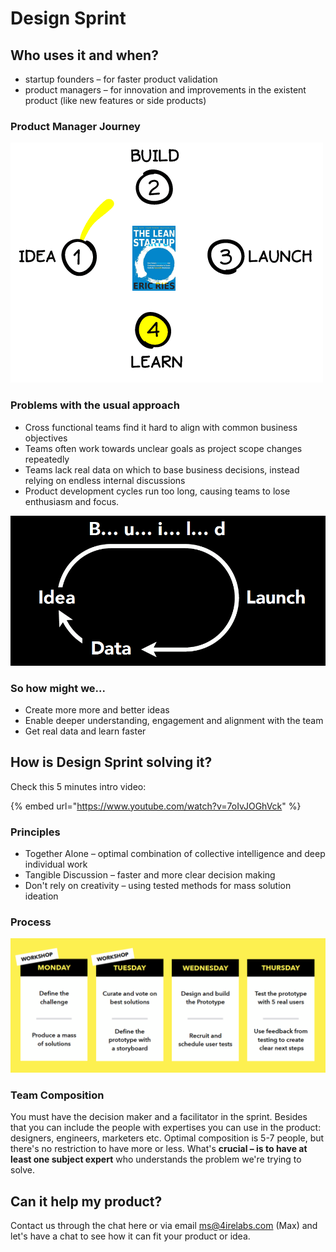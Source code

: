 # Design Sprint

## Who uses it and when?

* startup founders – for faster product validation
* product managers – for innovation and improvements in the existent product \(like new features or side products\)

### Product Manager Journey

![](../.gitbook/assets/1_on4f6ypmj4gpq95vvyvfrw.gif)

### Problems with the usual approach

* Cross functional teams find it hard to align with common business objectives
* Teams often work towards unclear goals as project scope changes repeatedly
* Teams lack real data on which to base business decisions, instead relying on endless internal discussions
* Product development cycles run too long, causing teams to lose enthusiasm and focus.

![](../.gitbook/assets/image%20%2840%29.png)

### So how might we...

* Create more more and better ideas
* Enable deeper understanding, engagement and alignment with the team
* Get real data and learn faster

## How is Design Sprint solving it?

Check this 5 minutes intro video:

{% embed url="https://www.youtube.com/watch?v=7oIvJOGhVck" %}

### Principles

* Together Alone – optimal combination of collective intelligence and deep individual work
* Tangible Discussion – faster and more clear decision making
* Don't rely on creativity – using tested methods for mass solution ideation

### Process

![](../.gitbook/assets/image%20%2824%29.png)

### Team Composition

You must have the decision maker and a facilitator in the sprint. Besides that you can include the people with expertises you can use in the product: designers, engineers, marketers etc. Optimal composition is 5-7 people, but there's no restriction to have more or less. What's **crucial – is to have at least one subject expert** who understands the problem we're trying to solve.

## Can it help my product?

Contact us through the chat here or via email [ms@4irelabs.com](mailto:ms@4irelabs.com) \(Max\) and let's have a chat to see how it can fit your product or idea.


